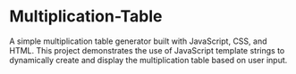 # Multiplication-Table
 A simple multiplication table generator built with JavaScript, CSS, and HTML. This project demonstrates the use of JavaScript template strings to dynamically create and display the multiplication table based on user input.
